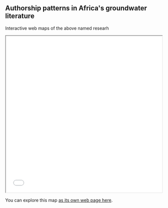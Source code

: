 ## Authorship patterns in Africa's groundwater literature

Interactive web maps of the above named researh 

<iframe src="index.html" height="500" width="500"></iframe>

You can explore this map [as its own web page here](index.html).

